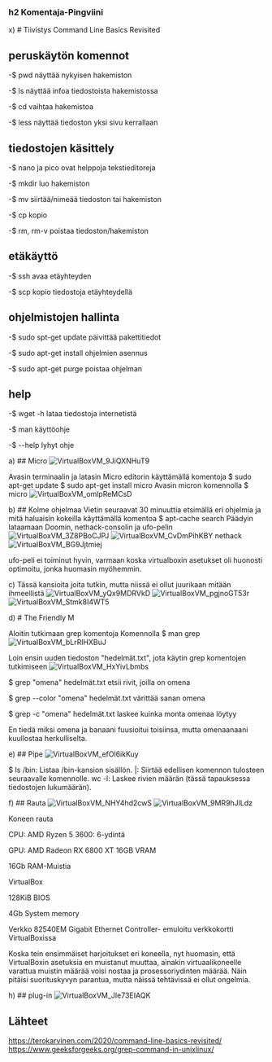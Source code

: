 ### h2 Komentaja-Pingviini

x) # Tiivistys Command Line Basics Revisited
## peruskäytön komennot
-$ pwd näyttää nykyisen hakemiston

-$ ls näyttää infoa tiedostoista hakemistossa

-$ cd vaihtaa hakemistoa

-$ less näyttää tiedoston yksi sivu kerrallaan
## tiedostojen käsittely
-$ nano ja pico ovat helppoja tekstieditoreja

-$ mkdir luo hakemiston

-$ mv siirtää/nimeää tiedoston tai hakemiston

-$ cp kopio

-$ rm, rm-v poistaa tiedoston/hakemiston 
## etäkäyttö
-$ ssh avaa etäyhteyden 

-$ scp kopio tiedostoja etäyhteydellä
## ohjelmistojen hallinta
-$ sudo spt-get update päivittää pakettitiedot

-$ sudo apt-get install ohjelmien asennus

-$ sudo apt-get purge poistaa ohjelman

## help
-$ wget -h lataa tiedostoja internetistä

-$ man käyttöohje

-$ --help lyhyt ohje

a) ## Micro
![VirtualBoxVM_9JiQXNHuT9](https://github.com/user-attachments/assets/480125a8-1784-4340-902e-9e23baad0973)

Avasin terminaalin ja latasin Micro editorin käyttämällä komentoja
$ sudo apt-get update
$ sudo apt-get install micro
Avasin micron komennolla
$ micro
![VirtualBoxVM_omlpReMCsD](https://github.com/user-attachments/assets/14dce6a7-15c3-404d-a767-3095858b018a)

b) ## Kolme ohjelmaa
Vietin seuraavat 30 minuuttia etsimällä eri ohjelmia ja mitä haluaisin kokeilla käyttämällä komentoa 
$ apt-cache search 
Päädyin lataamaan Doomin, nethack-consolin ja ufo-pelin
![VirtualBoxVM_3Z8PBoCJPJ](https://github.com/user-attachments/assets/9a29e10c-faf4-4b5f-90d2-cee019ca55f9)
![VirtualBoxVM_CvDmPihKBY](https://github.com/user-attachments/assets/ca6ed06c-6c06-4545-b858-ea72a1ea4e7c)
nethack
![VirtualBoxVM_BG9Jjtmiej](https://github.com/user-attachments/assets/d049d017-2bd4-4a51-b2ad-45b467671622)

ufo-peli ei toiminut hyvin, varmaan koska virtualboxin asetukset oli huonosti optimoitu, jonka huomasin myöhemmin.


c)
Tässä kansioita joita tutkin, mutta niissä ei ollut juurikaan mitään ihmeellistä
![VirtualBoxVM_yQx9MDRVkD](https://github.com/user-attachments/assets/27e955d5-0daa-4e1b-8b95-46c695e3e071)
![VirtualBoxVM_pgjnoGT53r](https://github.com/user-attachments/assets/c219fb4b-c7e8-4415-8ed6-017705e27167)
![VirtualBoxVM_Stmk8I4WT5](https://github.com/user-attachments/assets/060f49be-985c-401d-b891-81a11257c036)


d) # The Friendly M

Aloitin tutkimaan grep komentoja Komennolla 
$ man grep
![VirtualBoxVM_bLrRlHXBuJ](https://github.com/user-attachments/assets/d88179b2-6db4-4d42-bc47-20fb98432894)


Loin ensin uuden tiedoston "hedelmät.txt", jota käytin grep komentojen tutkimiseen
![VirtualBoxVM_HxYivLbmbs](https://github.com/user-attachments/assets/6b77f25e-7a41-45d9-900c-5f1feba02624)


$ grep "omena" hedelmät.txt etsii rivit, joilla on omena

$ grep --color "omena" hedelmät.txt värittää sanan omena

$ grep -c "omena" hedelmät.txt laskee kuinka monta omenaa löytyy


En tiedä miksi omena ja banaani fuusioitui toisiinsa, mutta omenaanaani kuullostaa herkulliselta.


e) ## Pipe
![VirtualBoxVM_efOl6ikKuy](https://github.com/user-attachments/assets/a9d34fdb-3a0a-43f4-88f0-b1c274fa140f)

$ ls /bin: Listaa /bin-kansion sisällön.
|: Siirtää edellisen komennon tulosteen seuraavalle komennolle.
wc -l: Laskee rivien määrän (tässä tapauksessa tiedostojen lukumäärän).

f) ## Rauta
![VirtualBoxVM_NHY4hd2cwS](https://github.com/user-attachments/assets/62384231-9197-40db-9225-76e634fc40d6)
![VirtualBoxVM_9MR9hJlLdz](https://github.com/user-attachments/assets/4e4f3533-aba6-4395-b81e-3a84dfb6c990)

Koneen rauta

CPU: AMD Ryzen 5 3600: 6-ydintä

GPU: AMD Radeon RX 6800 XT 16GB VRAM

16Gb RAM-Muistia

VirtualBox

128KiB BIOS

4Gb System memory

Verkko 82540EM Gigabit Ethernet Controller- emuloitu verkkokortti VirtualBoxissa


Koska tein ensimmäiset harjoitukset eri koneella, nyt huomasin, että VirtualBoxin asetuksia en muistanut muuttaa, ainakin virtuaalikoneelle varattua muistin määrää voisi nostaa ja prosessoriydinten määrää. Näin pitäisi suorituskyvyn parantua, mutta näissä tehtävissä ei ollut ongelmia.

h) ## plug-in
![VirtualBoxVM_JIe73EIAQK](https://github.com/user-attachments/assets/38c01420-00e3-4907-bc09-e90e46f126e5)

## Lähteet

https://terokarvinen.com/2020/command-line-basics-revisited/
https://www.geeksforgeeks.org/grep-command-in-unixlinux/



